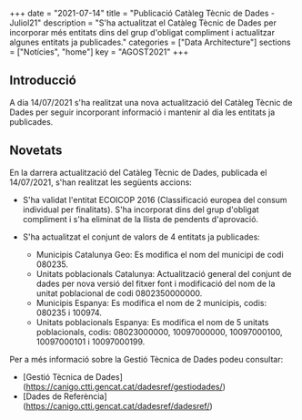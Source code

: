 +++
date        = "2021-07-14"
title       = "Publicació Catàleg Tècnic de Dades - Juliol21"
description = "S'ha actualitzat el Catàleg Tècnic de Dades per incorporar més entitats dins del grup d'obligat compliment i actualitzar algunes entitats ja publicades."
categories  = ["Data Architecture"]
sections    = ["Notícies", "home"]
key = "AGOST2021"
+++

## Introducció

A dia 14/07/2021 s'ha realitzat una nova actualització del Catàleg Tècnic de Dades per seguir incorporant informació i mantenir al dia les entitats ja publicades.
 
## Novetats

En la darrera actualització del Catàleg Tècnic de Dades, publicada el 14/07/2021, s'han realitzat les següents accions:

- S'ha validat l'entitat ECOICOP 2016 (Classificació europea del consum individual per finalitats). S'ha incorporat dins del grup d'obligat compliment i s'ha eliminat de la llista de pendents d'aprovació.
  
- S'ha actualitzat el conjunt de valors de 4 entitats ja publicades:
  - Municipis Catalunya Geo: Es modifica el nom del municipi de codi 080235.
  - Unitats poblacionals Catalunya: Actualització general del conjunt de dades per nova versió del fitxer font i modificació del nom de la unitat poblacional de codi 0802350000000.
  - Municipis Espanya: Es modifica el nom de 2 municipis, codis: 080235 i 100974.
  - Unitats poblacionals Espanya: Es modifica el nom de 5 unitats poblacionals, codis: 08023000000, 10097000000, 10097000100, 10097000101 i 10097000199.
  

Per a més informació sobre la Gestió Tècnica de Dades podeu consultar:

* [Gestió Tècnica de Dades] (https://canigo.ctti.gencat.cat/dadesref/gestiodades/)
* [Dades de Referència] (https://canigo.ctti.gencat.cat/dadesref/dadesref/)

